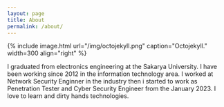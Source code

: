 ```yaml
---
layout: page
title: About
permalink: /about/
---
```


{% include image.html url="/img/octojekyll.png" caption="Octojekyll." width=300 align="right" %}

I graduated from electronics engineering at the Sakarya University. I have been working since 2012 in the information technology area. I worked at Network Security Enginner in the industry then i started to work as Penetration Tester and Cyber Security Engineer from the January 2023. I love to learn and dirty hands technologies.
